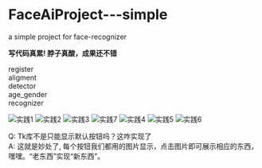 # FaceAiProject---simple
a simple project for face-recognizer

**写代码真累! 脖子真酸，成果还不错**

register<br>
aligment<br>
detector<br>
age_gender<br>
recognizer

![实践1](https://github.com/Huquanquanquan/FaceAiProject---simple/assets/76892080/5251c67e-fc5e-4318-9dc0-a8e2cf4f6dbf)
![实践2](https://github.com/Huquanquanquan/FaceAiProject---simple/assets/76892080/5834d9be-fce8-4281-b3da-0d8359e56d77)
![实践3](https://github.com/Huquanquanquan/FaceAiProject---simple/assets/76892080/f89adfea-6b3b-4ef1-93b5-4d7438a77b74)
![实践7](https://github.com/Huquanquanquan/FaceAiProject---simple/assets/76892080/21f910de-ff95-42d8-bfc9-85d7a50028a9)
![实践4](https://github.com/Huquanquanquan/FaceAiProject---simple/assets/76892080/3030914d-6d4b-4afb-b5fb-c19d15cba6c0)
![实践5](https://github.com/Huquanquanquan/FaceAiProject---simple/assets/76892080/1ccac91e-63a4-4e30-8882-d20a27a7b77c)
![实践6](https://github.com/Huquanquanquan/FaceAiProject---simple/assets/76892080/25237d30-fec4-4cd1-8fcf-6665af635f95)

Q: Tk库不是只能显示默认按钮吗？这咋实现了<br>
A: 这就是妙处了, 每个按钮我们都用的图片显示，点击图片即可展示相应的东西，嘿嘿。“老东西”实现“新东西”。

